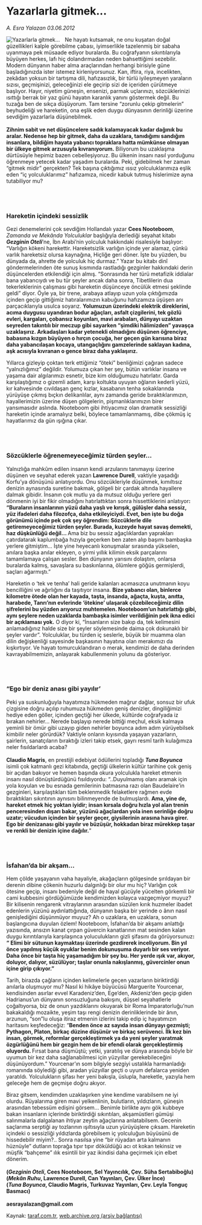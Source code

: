 # Yazarlarla gitmek...

*A. Esra Yalazan 03.06.2012*

<div class="yazi"><img align="left" alt="Yazarlarla gitmek..." border="0" src="http://www.taraf.com.tr/fotoraflar/makaleler/yazarlarla-gitmek_7256_orijinal.jpg" style="border-right-width:10px; border-color:#FFFFFF"/><p>Ne hayatı kutsamak, ne onu kuşatan doğal güzellikleri kalple görebilme çabası, iyimserlikle tazelenmiş bir sabaha uyanmaya pek müsaade ediyor buralarda. Bu coğrafyanın sıkıntılarıyla büyüyen herkes, lafı hiç dolandırmadan neden bahsettiğimi sezebilir. Modern dünyanın haber alma araçlarından herhangi birisiyle güne başladığınızda ister istemez kirleniyorsunuz. Kan, iftira, riya, incelikten, zekâdan yoksun bir tartışma dili, hafızasızlık, bir türlü iyileşmeyen yaraların sızısı, geçmişinizi, geleceğinizi ele geçirip sizi de içeriden çürütmeye başlıyor. Hayır, niyetim güneşin, ensenizi, parmak uçlarınızı, sözcüklerinizi ısıttığı berrak bir yaz günü hayatın karanlık yanını göstermek değil. Bu tuzağa ben de sıkça düşüyorum. Tam tersine “zorunlu çekip gitmelerin” beyhudeliği ve hareketin, ona eşlik eden duygu dünyasının derinliği üzerine sevdiğim yazarlarla düşünebilmek.<br/><br/><b>Zihnim sabit ve net düşüncelere sadık kalamayacak kadar dağınık bu aralar. Nedense hep bir gitmek, daha da uzaklara, tanıdığımı sandığım insanlara, bildiğim hayata yabancı topraklara hatta mümkünse olmayan bir ülkeye gitmek arzusuyla kıvranıyorum.</b> Biliyorum bu uzaklaşma dürtüsüyle hepimiz bazen cebelleşiyoruz. Bu ülkenin insanı nasıl yorduğunu öğrenmeye yetecek kadar yaşadım buralarda. Peki, gidebilmek her zaman “gitmek midir” gerçekten? Tek başına çıktığımız ıssız yolculuklarımıza eşlik eden “iç yolculuklarımız” hafızamıza, nicedir kabuk tutmuş hislerimize ayna tutabiliyor mu? </p>
<p><b> </b></p>
<h3><br/>Hareketin içindeki sessizlik</h3>
<p>Gezi denemelerini çok sevdiğim Hollandalı yazar <b>Cees Nooteboom</b>, <i>Zamanda ve Mekânda Yolculuklar</i> başlığıyla derlediği seyahat kitabı<b><i> Gezginin Oteli</i></b>’ne, İbn Arabi’nin yolculuk hakkındaki risalesiyle başlıyor: “Varlığın kökeni harekettir. Hareketsizlik varlığın içinde yer alamaz, çünkü varlık hareketsiz olursa kaynağına, Hiçliğe geri döner. İşte bu yüzden, bu dünyada da, ahrette de yolculuk hiç durmaz.” Yazar bu kitabı dinî göndermelerinden öte sunuş kısmında rastladığı gezginler hakkındaki derin düşüncelerden etkilendiği için almış. “Sonrasında her türü metafizik iddialar bana yabancıydı ve bu tür şeyler ancak daha sonra, Tibetlilerin dua tekerleklerinin çalışması gibi hareketin düşünceye öncülük etmesi şeklinde geldi” diyor. Öyle ya, bir trene, arabaya atlayıp uzun yola çıktığımızda içinden geçip gittiğimiz hatıralarımızın kabuğunu hafızamıza üşüşen anı parçacıklarıyla usulca soyarız. <b>Yolumuzun üzerindeki elektrik direklerini, acıma duygusu uyandıran bodur ağaçları, asfalt çizgilerini, tek gözlü evleri, kargaları, çobansız koyunları, mavi arabaları, dünyayı uzaktan seyreden takıntılı bir meczup gibi sayarken “şimdiki hâlimizden” yavaşça uzaklaşırız. Arkadaşları kadar yetenekli olmadığını düşünen öğrenciye, babasına kızgın büyüyen o hırçın çocuğa, her geçen gün karısına biraz daha yabancılaşan kocaya, utangaçlığını gamzelerinde saklayan kadına, aşk acısıyla kıvranan o gence biraz daha yaklaşırız.</b> </p>
<p>Yıllarca gizleyip çoktan terk ettiğimiz “öteki” benliğimizi çağıran sadece “yalnızlığımız” değildir. Yolumuza çıkan her şey, bütün varlıklar insana ve yaşama dair algılarımızı esnetir, bize kim olduğumuzu hatırlatır. Garda karşılaştığımız o gizemli adam, karşı koltukta uyuyan oğlanın kederli yüzü, kır kahvesinde cıvıldaşan genç kızlar, kasabanın tenha sokaklarında yürüyüşe çıkmış bıçkın delikanlılar, aynı zamanda geride bıraktıklarımızın, hayallerimizin üzerine düşen gölgelerin, pişmanlıklarımızın birer yansımasıdır aslında. Nooteboom gibi ihtiyacımız olan dramatik sessizliği hareketin içinde aramalıyız belki, böylece tamamlanmamış, dibe çökmüş iç hayatlarımız da gün ışığına çıkar. </p>
<p><b> </b></p>
<h3><br/>Sözcüklerle öğrenemeyeceğimiz türden şeyler...</h3>
<p>Yalnızlığa mahkûm edilen insanın kendi arzularını tanımayışı üzerine düşünen ve seyahat ederek yazan <b>Lawrence Durell</b>, vaktiyle yaşadığı Korfu’ya dönüşünü anlatıyordu. Onu sözcükleriyle düşünmek, kımıltısız denizin aynasında suretine bakmak, gölgeli bir çardak altında hayallere dalmak gibidir. İnsanın çok mutlu ya da mutsuz olduğu yerlere geri dönmenin iyi bir fikir olmadığını hatırlattıktan sonra hissettiklerini anlatıyor<b>: “Buraların insanlarının yüzü daha yaşlı ve kırışık, gülüşler daha sessiz, yüz ifadeleri daha filozofça, daha etkileyiciydi. Evet, ben işte bu doğa görünümü içinde pek çok şey öğrendim: Sözcüklerle dile getiremeyeceğimiz türden şeyler. Burada, kuzeyde hayat savaş demekti, haz düşkünlüğü değil... </b>Ama biz bu sessiz ağaçlıklardan yaprakları çatırdatarak kaplumbağa hızıyla geçerken ben zaten alıp başımı bambaşka yerlere gitmiştim... İşte yine heyecanlı konuşmalar sırasında yükselen, anılara başka anılar ekleyen, o yirmi yıllık kilimin eksik parçalarını tamamlamaya çalışan sesler. Ben dünyanın yarısını dolaştım, onlarsa buralarda kalmış, savaşlara su baskınlarına, ölümlere göğüs germişlerdi, saçları ağarmıştı.”</p>
<p>Hareketin o ‘tek ve tenha’ hali geride kalanları acımasızca unutmanın koyu bencilliğini ve ağırlığını da taşıtıyor insana. <b>Bize yabancı olan, binlerce kilometre ötede olan her kayada, taşta, insanda, ağaçta, kuşta, anıtta, harabede, Tanrı’nın evlerinde ‘ötekine’ ulaşarak çözebileceğimiz dilin şifrelerini bu yüzden arıyoruz muhtemelen. Nooteboom’un hatırlattığı gibi, aynı şeylere neden uzaklarda bambaşka isimler verildiğinin pek ikna edici bir açıklaması yok.</b> O diyor ki, “İnsanların size bakıp da, tek kelimesini anlamadığınız halde size bir şeyler söylemesinde daima çok dokunaklı bir şeyler vardır”. Yolculuklar, bu türden iç seslerle, büyük bir muamma olan dilin değişkenliği sayesinde başkasının hayatına olan merakımızı da kışkırtıyor. Ve hayatı tomurcuklandıran o merak, kendimizi de daha derinden kavrayabilmemizin, anlayarak kabullenmenin yolunu da gösteriyor.</p>
<p><b> </b></p>
<h3><br/>“Ego bir deniz anası gibi yayılır’</h3>
<p>Peki ya suskunluğuyla hayatımıza hükmeden mağrur dağlar, sonsuz bir ufuk çizgisine doğru açılıp ruhumuza hükmeden geniş denizler, dingiliğimizi hediye eden göller, içinden geçtiği her ülkede, kültürde coğrafyada iz bırakan nehirler... Nerede başlayıp nerede bittiği meçhul, eksik kalmaya yeminli bir ömür gibi uzayıp giden nehirler boyunca adım adım yürüyebilsek kimbilir neler görürdük? Vaktiyle onların kıyısında yaşayan yazarların, şairlerin, sanatçıların bıraktığı izleri takip etsek, gayrı resmî tarih kulağımıza neler fısıldarlardı acaba?<br/><br/><b>Claudio Magris</b>, en prestijli edebiyat ödüllerini topladığı <b><i>Tuna Boyunca</i></b> isimli çok katmanlı gezi kitabında, geçtiği ülkelerin kültür tarihine çok geniş bir açıdan bakıyor ve hemen başında okura yolculukla hareket etmenin insanı nasıl dönüştürdüğünü fısıldıyordu: “..Duyulmamış olanı aramak için yola koyulan ve bu esnada gemilerinin batmasına razı olan Baudelaire’in gezginleri, karşılaştıkları tüm beklenmedik felaketlere rağmen evde bıraktıkları sıkıntının aynısını bilinmeyende de bulmuşlardı. <b>Ama, yine de, hareket etmek hiç yoktan iyidir; insan kırsala doğru hızla yol alan trenin penceresinden dışarı bakar, yüzünü ağaçlardan yola inen serinliğe doğru uzatır; vücudun içinden bir şeyler geçer, giysilerinin arasına hava girer. Ego bir denizanası gibi yayılır ve büzüşür, hokkadan biraz mürekkep taşar ve renkli bir denizin içine dağılır.</b>”<b> </b></p>
<p><b> </b></p>
<h3><br/>İsfahan’da bir akşam...</h3>
<p>Hem çölde yaşayanın vaha hayaliyle, akağaçların gölgesinde şırıldayan bir derenin dibine çökenin huzurlu dalgınlığı bir olur mu hiç? Varlığın çok ötesine geçip, insanı bedeniyle değil de hayal gücüyle yücelten görkemli bir cami kubbesini gördüğümüzde kendimizden kolayca vazgeçmiyor muyuz? Bir kilisenin rengarenk vitraylarının arasından süzülen kırık huzmeler ibadet edenlerin yüzünü aydınlattığında, dünyanın başka bir yerinde o ânın nasıl genişlediğini düşünmüyor muyuz? Ah o uzaklara, en uzaklara, sonun başlangıcına duyulan özlem! Nooteboom, İsfahan’da bir akşamı anlattığı yazısında, ansızın kanat çırpan güvercin kanatlarının mat sesinden kalan duygu kırıntılarıyla karşılaşınca yoluculukların gizli şifasını da görüyorsunuz<b>: “ Elimi bir sütunun kaymaktaşı üzerinde gezdirerek inceliyorum. Bin yıl önce yapılmış küçük oyuklar benim dokunuşuma duyarlı bir ses veriyor. Daha önce bir taşta hiç yaşamadığım bir şey bu. Her yerde ışık var, akıyor, doluyor, dalıyor, süzülüyor; taşlar onunla nakışlanmış, güvercinler onun içine girip çıkıyor.”</b></p>
<p>Tarih, birazda çağların içinden kelimelerle geçen yazarların biriktirdiği anılarla oluşmuyor mu? Nasıl ki hikâye büyücüsü Marguerite Yourcenar, kendisinden asırlar evvel Karadeniz’den, Ege’den, Akdeniz’den geçip giden Hadrianus’un dünyanın sonsuzluğuna bakışını, düşsel seyahatlerle çoğaltıyorsa, biz de onun yazdıklarını okuyarak bir Roma İmparatorluğu’nun bakakaldığı mozaikte, yeşim taşı rengi denizin derinliklerinde bir ânın, arzunun, “son”lu oluşa itiraz etmenin izlerini takip edip iç hayatımızın haritasını keşfedeceğiz: “<b>Benden önce az sayıda insan dünyayı gezmişti; Pythagon, Platon, birkaç düzine düşünür ve birkaç serüvenci. İlk kez bin insan, görmek, reformlar gerçekleştirmek ya da yeni şeyler yaratmak özgürlüğünü hem bir gezgin hem de bir efendi olarak gerçekleştirmiş oluyordu. </b>Fırsat bana düşmüştü; yetki, yaratılış ve dünya arasında böyle bir uyumun bir kez daha sağlanabilmesi için yüzyıllar gerekebileceğini düşünüyordum.” Yourcenar’ın som bilgiyle sezgiyi ustalıkla harmanladığı romanında söylediği gibi, aradan yüzyıllar geçti o uyum defalarca yeniden yaratıldı. Yolculukların şifası her yeni bakışla, üslupla, hareketle, yazıyla hem geleceğe hem de geçmişe doğru akıyor. </p>
<p>Biraz gitsem, kendimden uzaklaşırken yine kendime varabilsem ne iyi olurdu. Rüyalarıma giren mavi yelkenlinin, bulutların, yıldızların, güneşin arasından tebessüm edişini görsem... Benimle birlikte aynı gök kubbeye bakan insanların içlerinde biriktirdiği sıkıntıları, akşamüstleri gümüşi salınmalarla dalgalanan ihtiyar zeytin ağaçlarına anlatabilsem. Gecenin saçlarıma serptiği ay tozlarının ışıltısıyla uzun yürüyüşlere çıksam. Hareketin içindeki o sessizliği yıldızlarda görebilsem iç yolculuğun büyüsünü de hissedebilir miyim?.. Sonra nasılsa yine “bir rüyadan arta kalmanın hüznüyle” dutların toprağa tıpır tıpır döküldüğü acı ot kokan tekinsiz ve müşfik “bahçeme” ılık esintili bir yaz ikindisi daha geçirmek için elbet dönerim. <br/><br/><b>(<i>Gezginin Oteli</i>, Cees Nooteboom, Sel Yayıncılık, Çev. Süha Sertabiboğlu)<br/></b><b>(<i>Mekân Ruhu</i>, Lawrence Durell, Can Yayınları, Çev. Ülker İnce)<br/></b><b>(<i>Tuna Boyunca</i>, Claudio Magris, Turkuvaz Yayınları, Çev. Leyla Tonguç Basmacı)<br/><br/></b><b>aesrayalazan@gmail.com</b></p>
</div>

Kaynak: [taraf.com.tr](http://www.taraf.com.tr/a-esra-yalazan/makale-yazarlarla-gitmek.htm), [web.archive.org (arşiv bağlantısı)](http://web.archive.org/web/20131107115349/http://www.taraf.com.tr/a-esra-yalazan/makale-yazarlarla-gitmek.htm)
